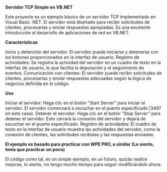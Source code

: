 **Servidor TCP Simple en VB.NET**

Este proyecto es un ejemplo básico de un servidor TCP implementado en Visual Basic .NET. El servidor está diseñado para recibir solicitudes de clientes, procesarlas y enviar respuestas apropiadas. Es una excelente introducción al desarrollo de aplicaciones de red en VB.NET.

**Características**

Inicio y detención del servidor: El servidor puede iniciarse y detenerse con los botones proporcionados en la interfaz de usuario.
Registro de actividades: Se registra la actividad del servidor en un cuadro de texto en la interfaz de usuario, lo que facilita la depuración y el seguimiento de eventos.
Comunicación con clientes: El servidor puede recibir solicitudes de clientes, procesarlas y enviar respuestas adecuadas según la lógica de negocios definida en el código.

**Uso**

Iniciar el servidor: Haga clic en el botón "Start Server" para iniciar el servidor. El servidor comenzará a escuchar en el puerto especificado (3497 en este caso).
Detener el servidor: Haga clic en el botón "Stop Server" para detener el servidor. Esto cerrará la conexión del servidor y dejará de escuchar en el puerto especificado.
Registro de actividades: El cuadro de texto en la interfaz de usuario muestra las actividades del servidor, como la conexión de clientes, las solicitudes recibidas y las respuestas enviadas.

**El ejemplo es basado para practicar con WPE PRO, o similar (Lo siento, tenía que practicar un poco)**

El código como tal, es un simple ejemplo, en un futuro, quizás realice mejoras, lo siento, no tengo mucho tiempo para seguir modificándolo ahora.
